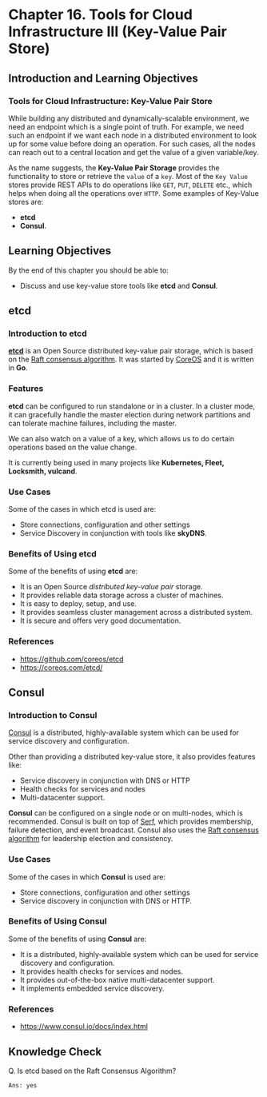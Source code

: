 # Chapter 16. Tools for Cloud Infrastructure III (Key-Value Pair Store)

## Introduction and Learning Objectives
### Tools for Cloud Infrastructure: Key-Value Pair Store
While building any distributed and dynamically-scalable environment, we need an endpoint which is a single point of truth. For example, we need such an endpoint if we want each node in a distributed environment to look up for some value before doing an operation. For such cases, all the nodes can reach out to a central location and get the value of a given variable/key.

As the name suggests, the __Key-Value Pair Storage__ provides the functionality to store or retrieve the `value` of a `key`. Most of the `Key Value` stores provide REST APIs to do operations like `GET`, `PUT`, `DELETE` etc., which helps when doing all the operations over `HTTP`. Some examples of Key-Value stores are:

+ __etcd__ 
+ __Consul__.

## Learning Objectives
By the end of this chapter you should be able to:

+ Discuss and use key-value store tools like __etcd__ and __Consul__.


## etcd
### Introduction to etcd
[__etcd__][etcd] is an Open Source distributed key-value pair storage, which is based on the [Raft consensus algorithm][raft]. It was started by [CoreOS][coreos] and it is written in __Go__.

### Features
__etcd__ can be configured to run standalone or in a cluster. In a cluster mode, it can gracefully handle the master election during network partitions and can tolerate machine failures, including the master.

We can also watch on a value of a key, which allows us to do certain operations based on the value change.

It is currently being used in many projects like __Kubernetes, Fleet, Locksmith, vulcand__.

### Use Cases
Some of the cases in which etcd is used are:

+ Store connections, configuration and other settings
+ Service Discovery in conjunction with tools like __skyDNS__.

### Benefits of Using __etcd__
Some of the benefits of using __etcd__ are:

+ It is an Open Source _distributed key-value pair_ storage.
+ It provides reliable data storage across a cluster of machines.
+ It is easy to deploy, setup, and use.
+ It provides seamless cluster management across a distributed system.
+ It is secure and offers very good documentation.

### References
+ https://github.com/coreos/etcd
+ https://coreos.com/etcd/


## Consul
### Introduction to Consul
[Consul][consul] is a distributed, highly-available system which can be used for service discovery and configuration.

Other than providing a distributed key-value store, it also provides features like:

+ Service discovery in conjunction with DNS or HTTP
+ Health checks for services and nodes
+ Multi-datacenter support.

__Consul__ can be configured on a single node or on multi-nodes, which is recommended. Consul is built on top of [Serf][serf], which provides membership, failure detection, and event broadcast. Consul also uses the [Raft consensus algorithm][raft] for leadership election and consistency.

### Use Cases
Some of the cases in which __Consul__ is used are:

+ Store connections, configuration and other settings
+ Service discovery in conjunction with DNS or HTTP.

### Benefits of Using Consul
Some of the benefits of using __Consul__ are:

+ It is a distributed, highly-available system which can be used for service discovery and configuration.
+ It provides health checks for services and nodes.
+ It provides out-of-the-box native multi-datacenter support.
+ It implements embedded service discovery.

### References
+ https://www.consul.io/docs/index.html


## Knowledge Check
Q. Is etcd based on the Raft Consensus Algorithm?

    Ans: yes



[etcd]: https://github.com/coreos/etcd
[raft]: https://raft.github.io/
[coreos]: https://coreos.com/
[consul]: https://www.consul.io/
[serf]: https://www.serfdom.io/



